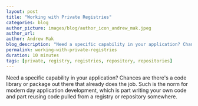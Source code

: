 ```yaml
---
layout: post
title: "Working with Private Registries"
categories: blog
author_picture: images/blog/author_icon_andrew_mak.jpeg
author_url: 
author: Andrew Mak
blog_description: "Need a specific capability in your application? Chances are there's a code library or package out there that already does the job."
permalink: working-with-private-registries
duration: 10 minutes
tags: [private, registry, registries, repository, repositories]
---
```


Need a specific capability in your application? Chances are there's a code library or package out there that already does the job. Such is the norm for modern day application development, which is part writing your own code and part reusing code pulled from a registry or repository somewhere.
